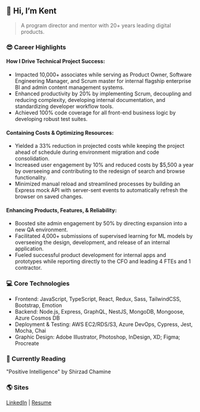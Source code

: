 ## **👋 Hi, I’m Kent**

> A program director and mentor with 20+ years leading digital products.

### 😎 Career Highlights

#### How I Drive Technical Project Success: 

- Impacted 10,000+ associates while serving as Product Owner, Software Engineering Manager, and Scrum master for internal flagship enterprise BI and admin content management systems. 
- Enhanced productivity by 20% by implementing Scrum, decoupling and reducing complexity, developing internal documentation, and standardizing developer workflow tools.
- Achieved 100% code coverage for all front-end business logic by developing robust test suites.

#### Containing Costs & Optimizing Resources: 

- Yielded a 33% reduction in projected costs while keeping the project ahead of schedule during environment migration and code consolidation. 
- Increased user engagement by 10% and reduced costs by $5,500 a year by overseeing and contributing to the redesign of search and browse functionality.
- Minimized manual reload and streamlined processes by building an Express mock API with server-sent events to automatically refresh the browser on saved changes.

#### Enhancing Products, Features, & Reliability: 

- Boosted site admin engagement by 50% by directing expansion into a new QA environment.
- Facilitated 4,000+ submissions of supervised learning for ML models by overseeing the design, development, and release of an internal application.
- Fueled successful product development for internal apps and prototypes while reporting directly to the CFO and leading 4 FTEs and 1 contractor. 

### 💻 Core Technologies

- Frontend: JavaScript, TypeScript, React, Redux, Sass, TailwindCSS, Bootstrap, Emotion
- Backend: Node.js, Express, GraphQL, NestJS, MongoDB, Mongoose, Azure Cosmos DB
- Deployment & Testing: AWS EC2/RDS/S3, Azure DevOps, Cypress, Jest, Mocha, Chai
- Graphic Design: Adobe Illustrator, Photoshop, InDesign, XD; Figma; Procreate


### 📖 Currently Reading

"Positive Intelligence" by Shirzad Chamine

### 🌎 Sites

[LinkedIn](https://www.linkedin.com/in/theartofwarren/) | [Resume](https://www.kentwarren.dev)
